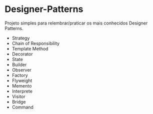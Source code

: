 # Designer-Patterns
Projeto simples para relembrar/praticar os mais conhecidos Designer Patterns.

- Strategy
- Chain of Responsibility
- Template Method
- Decorator
- State
- Builder
- Observer
- Factory
- Flyweight
- Memento
- Interprete
- Visitor
- Bridge
- Command




